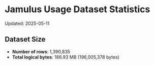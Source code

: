 # Jamulus Usage Dataset Statistics

Updated: 2025-05-11

## Dataset Size
- **Number of rows**: 1,390,835
- **Total logical bytes**: 186.93 MB (196,005,378 bytes)

